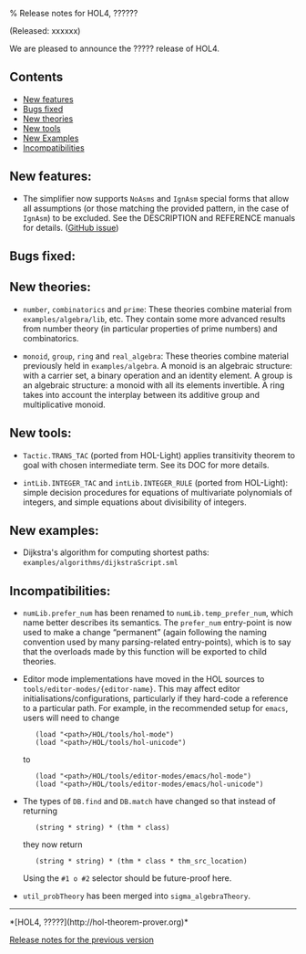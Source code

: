 % Release notes for HOL4, ??????

<!-- search and replace ?????? strings corresponding to release name -->
<!-- indent code within bulleted lists to column 11 -->

(Released: xxxxxx)

We are pleased to announce the ????? release of HOL4.

Contents
--------

-   [New features](#new-features)
-   [Bugs fixed](#bugs-fixed)
-   [New theories](#new-theories)
-   [New tools](#new-tools)
-   [New Examples](#new-examples)
-   [Incompatibilities](#incompatibilities)

New features:
-------------

-   The simplifier now supports `NoAsms` and `IgnAsm` special forms that allow all assumptions (or those matching the provided pattern, in the case of `IgnAsm`) to be excluded.
    See the DESCRIPTION and REFERENCE manuals for details.
    ([GitHub issue](https://github.com/HOL-Theorem-Prover/HOL/issues/1220))


Bugs fixed:
-----------

New theories:
-------------

- `number`, `combinatorics` and `prime`: These theories combine material
   from `examples/algebra/lib`, etc.
   They contain some more advanced results from number theory (in particular properties of prime numbers) and combinatorics.

- `monoid`, `group`, `ring` and `real_algebra`: These theories combine
   material previously held in `examples/algebra`.
   A monoid is an algebraic structure: with a carrier set, a binary operation and an identity element.
   A group is an algebraic structure: a monoid with all its elements invertible.
   A ring takes into account the interplay between its additive group and multiplicative monoid.

New tools:
----------

- `Tactic.TRANS_TAC` (ported from HOL-Light) applies transitivity theorem to goal
  with chosen intermediate term. See its DOC for more details.

- `intLib.INTEGER_TAC` and `intLib.INTEGER_RULE` (ported from HOL-Light): simple
  decision procedures for equations of multivariate polynomials of integers, and
  simple equations about divisibility of integers.

New examples:
-------------

- Dijkstra's algorithm for computing shortest paths: `examples/algorithms/dijkstraScript.sml`

Incompatibilities:
------------------

-   `numLib.prefer_num` has been renamed to `numLib.temp_prefer_num`, which name better describes its semantics.
    The `prefer_num` entry-point is now used to make a change “permanent” (again following the naming convention used by many parsing-related entry-points), which is to say that the overloads made by this function will be exported to child theories.

-   Editor mode implementations have moved in the HOL sources to `tools/editor-modes/{editor-name}`.
    This may affect editor initialisations/configurations, particularly if they hard-code a reference to a particular path.
    For example, in the recommended setup for `emacs`, users will need to change

           (load "<path>/HOL/tools/hol-mode")
           (load "<path>/HOL/tools/hol-unicode")

    to

           (load "<path>/HOL/tools/editor-modes/emacs/hol-mode")
           (load "<path>/HOL/tools/editor-modes/emacs/hol-unicode")

-   The types of `DB.find` and `DB.match` have changed so that instead of returning

           (string * string) * (thm * class)

    they now return

           (string * string) * (thm * class * thm_src_location)

    Using the `#1 o #2` selector should be future-proof here.

-   `util_probTheory` has been merged into `sigma_algebraTheory`.

* * * * *

<div class="footer">
*[HOL4, ?????](http://hol-theorem-prover.org)*

[Release notes for the previous version](trindemossen-1.release.html)

</div>
